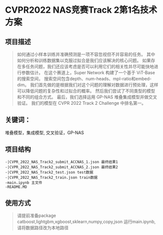# CVPR2022 NAS竞赛Track 2第1名技术方案

## 项目描述
> 如何通过小样本训练并准确预测是一项不容忽视但不并容易的任务。 其中如何分析和训练数据集以克服过拟合是我们应该解决的核心问题。 如果存在多任务问题，我们还应该考虑是否可以利用它们的相关性并尽可能快地进行参数估计。 在这个赛道上，Super Network 构建了一个基于 ViT-Base 的搜索空间， 搜索空间包含depth、num-heads、mpl-ratio和embed-dim。 我们首先做的是根据我们对这个问题的理解对数据进行预处理，这样可以降低问题的复杂性和过拟合的概率。 然后我们尝试了不同类型的模型和不同的组合方式。 最后，我们选择运用 GP-NAS 堆叠集成模型并做交叉验证。 我们的模型在 CVPR 2022 Track 2 Challenge 中排名第一。

## 关键词：
堆叠模型，集成模型, 交叉验证，GP-NAS

## 项目结构

```
-|CVPR_2022_NAS_Track2_submit_ACCNAS_1.json 最终结果1
-|CVPR_2022_NAS_Track2_submit_ACCNAS_2.json 最终结果2
-|CVPR_2022_NAS_Track2_test.json test数据
-|CVPR_2022_NAS_Track2_train.json train数据
-main.ipynb 主文件
-README.MD
```
## 使用方式
> 请提前准备package catboost,lightgbm,xgboost,sklearn,numpy,copy,json
> 运行main.ipynb,请将数据路径改为本地路径
